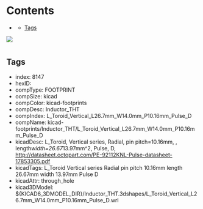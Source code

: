 



Contents
========

* [](#)
	* [Tags](#tags)
  
![][im]
# 

## Tags

- index: 8147
- hexID: 
- oompType: FOOTPRINT
- oompSize: kicad
- oompColor: kicad-footprints
- oompDesc: Inductor_THT
- oompIndex: L_Toroid_Vertical_L26.7mm_W14.0mm_P10.16mm_Pulse_D
- oompName: kicad-footprints/Inductor_THT/L_Toroid_Vertical_L26.7mm_W14.0mm_P10.16mm_Pulse_D
- kicadDesc: L_Toroid, Vertical series, Radial, pin pitch=10.16mm, , length*width=26.67*13.97mm^2, Pulse, D, http://datasheet.octopart.com/PE-92112KNL-Pulse-datasheet-17853305.pdf
- kicadTags: L_Toroid Vertical series Radial pin pitch 10.16mm  length 26.67mm width 13.97mm Pulse D
- kicadAttr: through_hole
- kicad3DModel: ${KICAD6_3DMODEL_DIR}/Inductor_THT.3dshapes/L_Toroid_Vertical_L26.7mm_W14.0mm_P10.16mm_Pulse_D.wrl



[im]: image.png
